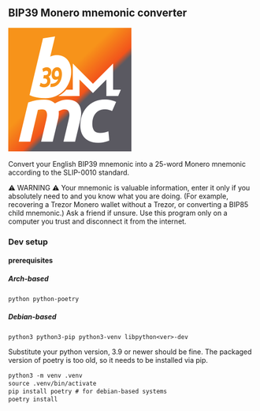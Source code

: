 ## BIP39 Monero mnemonic converter

![logo](img/logo_grad.png)

Convert your English BIP39 mnemonic into a 25-word Monero mnemonic according to the SLIP-0010 standard.

⚠️ WARNING ⚠️ Your mnemonic is valuable information, enter it only if you absolutely need to and you know what you are doing. (For example, recovering a Trezor Monero wallet without a Trezor, or converting a BIP85 child mnemonic.) Ask a friend if unsure. Use this program only on a computer you trust and disconnect it from the internet.

### Dev setup

#### prerequisites

##### Arch-based

`python python-poetry`

##### Debian-based

`python3 python3-pip python3-venv libpython<ver>-dev`

Substitute your python version, 3.9 or newer should be fine.
The packaged version of poetry is too old, so it needs to be installed via pip.

```shell
python3 -m venv .venv
source .venv/bin/activate
pip install poetry # for debian-based systems
poetry install
```
